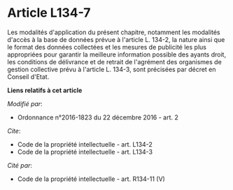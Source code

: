 # Article L134-7

Les modalités d'application du présent chapitre, notamment les modalités d'accès à la base de données prévue à l'article L.
134-2, la nature ainsi que le format des données collectées et les mesures de publicité les plus appropriées pour garantir la
meilleure information possible des ayants droit, les conditions de délivrance et de retrait de l'agrément des
organismes de gestion collective prévu à l'article L. 134-3, sont précisées par décret en Conseil d'Etat.

**Liens relatifs à cet article**

_Modifié par_:

  - Ordonnance n°2016-1823 du 22 décembre 2016 - art. 2

_Cite_:

  - Code de la propriété intellectuelle - art. L134-2
  - Code de la propriété intellectuelle - art. L134-3

_Cité par_:

  - Code de la propriété intellectuelle - art. R134-11 (V)
